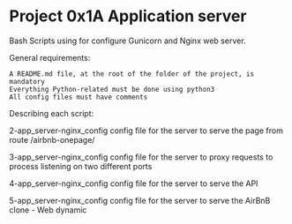 # Project 0x1A Application server

Bash Scripts using for configure Gunicorn and Nginx web server.

General requirements:

    A README.md file, at the root of the folder of the project, is mandatory
    Everything Python-related must be done using python3
    All config files must have comments

Describing each script:

2-app_server-nginx_config config file for the server to serve the page from route /airbnb-onepage/

3-app_server-nginx_config config file for the server to proxy requests to process listening on two different ports

4-app_server-nginx_config config file for the server to serve the API

5-app_server-nginx_config config file for the server to serve the AirBnB clone - Web dynamic

